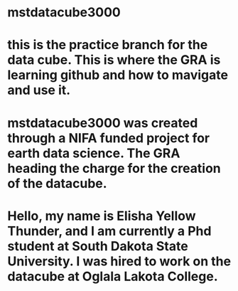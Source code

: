 # mstdatacube3000
# this is the practice branch for the data cube. This is where the GRA is learning github and how to mavigate and use it. 

# mstdatacube3000 was created through a NIFA funded project for earth data science. The GRA heading the charge for the creation of the datacube.

# Hello, my name is Elisha Yellow Thunder, and I am currently a Phd student at South Dakota State University. I was hired to work on the datacube at Oglala Lakota College. 
